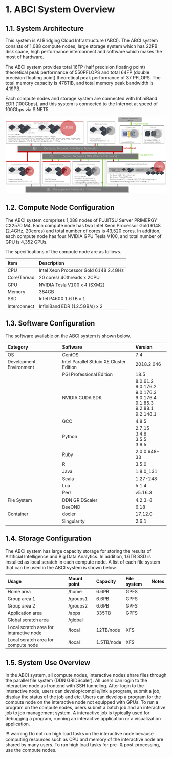# 1. ABCI System Overview

## 1.1. System Architecture

This system is AI Bridging Cloud Infrastructure (ABCI).
The ABCI system consists of 1,088 compute nodes, large storage system which has 22PB disk space, high performance interconnect and software which makes the most of hardware.

The ABCI system provides total 16FP (half precision floating point) theoretical peak performance of 550PFLOPS and total 64FP (double precision floating point) theoretical peak performance of 37 PFLOPS. 
The total memory capacity is 476TiB, and total memory peak bandwidth is 4.19PB.

Each compute nodes and storage system are connected with InfiniBand EDR (100Gbps), and this system is connected to the Internet at speed of 100Gbps via SINET5.

![Screenshot](img/abci_system_en.png)

## 1.2. Compute Node Configuration

The ABCI system comprises 1,088 nodes of FUJITSU Server PRIMERGY CX2570 M4.
Each compute node has two Intel Xeon Processor Gold 6148 (2.4GHz, 20cores) and total number of cores is 43,520 cores.
In addition, each compute node has four NVIDIA GPU Tesla V100, and total number of GPU is 4,352 GPUs.

The specifications of the compute node are as follows.

| Item | Description |
|:--|:--|
| CPU | Intel Xeon Processor Gold 6148 2.4GHz |
| Core/Thread | 20 cores/ 40threads x 2CPU |
| GPU | NVIDIA Tesla V100 x 4 (SXM2) |
| Memory | 384GB |
| SSD | Intel P4600 1.6TB x 1 |
| Interconnect | InfiniBand EDR (12.5GB/s) x 2 |

## 1.3. Software Configuration

The software available on the ABCI system is shown below.

| Category | Software | Version |
|:--|:--|:--|
|OS|CentOS|7.4|
|Development Environment|Intel Parallel Stduio XE Cluster Edition|2018.2.046|
| |PGI Professional Edition|18.5|
| |NVIDIA CUDA SDK|8.0.61.2<br>9.0.176.2<br>9.0.176.3<br> 9.0.176.4<br>9.1.85.3<br>9.2.88.1<br>9.2.148.1|
| |GCC|4.8.5|
| |Python|2.7.15<br>3.4.8<br>3.5.5<br>3.6.5|
| |Ruby|2.0.0.648-33|
| |R|3.5.0|
| |Java|1.8.0_131|
| |Scala|1.27-248|
| |Lua|5.1.4|
| |Perl|v5.16.3|
|File System|DDN GRIDScaler|4.2.3-8|
| |BeeOND|6.18|
|Container|docler|17.12.0|
| |Singularity|2.6.1|

## 1.4. Storage Configuration

The ABCI system has large capacity storage for storing the results of Artificial Intelligence and Big Data Analytics.
In addition, 1.6TB SSD is installed as local scratch in each compute node.
A list of each file system that can be used in the ABCI system is shown below.

| Usage | Mount point | Capacity | File system | Notes |
|:--|:--|:--|:--|:--|
| Home area | /home | 6.6PB | GPFS | |
| Group area 1 | /groups1 | 6.6PB | GPFS | | 
| Group area 2 | /groups2 | 6.6PB |  GPFS | |
| Application area | /apps | 335TB | GPFS | |
| Global scratch area | /global |  | |
| Local scratch area for intaractive node | /local | 12TB/node | XFS | |
| Local scratch area for compute node | /local | 1.5TB/node | XFS | |

## 1.5. System Use Overview

In the ABCI system, all compute nodes, interactive nodes share files through the parallel file system (DDN GRIDScaler).
All users can login to the interactive node as frontend with SSH tunneling.
After login to the interactive node, users can develop/compile/link a program, submit a job, display the status of the job and etc.
Users can develop a program for the compute node on the interactive node not equipped with GPUs.
To run a program on the compute nodes, users submit a batch job and an interactive job to job management system.
A interactive job is typically used for debugging a program, running an interactive application or a visualization application.

!!! warning
    Do not run high load tasks on the interactive node because computing resources such as CPU and memory of the interactive node are shared by many users. To run high load tasks for pre- & post-processing, use the compute nodes.

